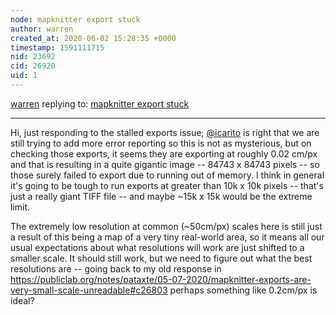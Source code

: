 ```yaml
---
node: mapknitter export stuck
author: warren
created_at: 2020-06-02 15:28:35 +0000
timestamp: 1591111715
nid: 23692
cid: 26920
uid: 1
---
```




[warren](../profile/warren) replying to: [mapknitter export stuck](../notes/pataxte/05-24-2020/mapknitter-export-stuck)

----
Hi, just responding to the stalled exports issue; [@icarito](/profile/icarito) is right that we are still trying to add more error reporting so this is not as mysterious, but on checking those exports, it seems they are exporting at roughly 0.02 cm/px and that is resulting in a quite gigantic image -- 84743 x 84743 pixels -- so those surely failed to export due to running out of memory. I think in general it's going to be tough to run exports at greater than 10k x 10k pixels -- that's just a really giant TIFF file -- and maybe ~15k x 15k would be the extreme limit. 

The extremely low resolution at common (~50cm/px) scales here is still just a result of this being a map of a very tiny real-world area, so it means all our usual expectations about what resolutions will work are just shifted to a smaller scale. It should still work, but we need to figure out what the best resolutions are -- going back to my old response in https://publiclab.org/notes/pataxte/05-07-2020/mapknitter-exports-are-very-small-scale-unreadable#c26803 perhaps something like 0.2cm/px is ideal? 